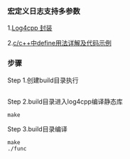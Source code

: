 ### 宏定义日志支持多参数
1.[Log4cpp 封装](https://www.cnblogs.com/wenshanzh/p/3511505.html)

2.[c/c++中define用法详解及代码示例](https://blog.csdn.net/u012611878/article/details/52534622)

### 步骤
Step 1.创建build目录执行 
```cmake ..
```

Step 2.build目录进入log4cpp编译静态库
```
make
```
Step 3.build目录编译
```
make
./func
```
